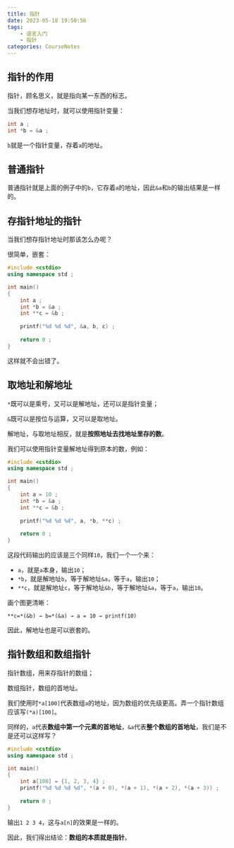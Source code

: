 ```yaml
---
title: 指针
date: 2023-05-18 19:50:56
tags:
    - 语言入门
    - 指针
categories: CourseNotes
---
```


## 指针的作用

指针，顾名思义，就是指向某一东西的标志。

当我们想存地址时，就可以使用指针变量：

```cpp
int a ;
int *b = &a ;
```

`b`就是一个指针变量，存着`a`的地址。

<!--more-->

## 普通指针

普通指针就是上面的例子中的`b`，它存着`a`的地址，因此`&a`和`b`的输出结果是一样的。

## 存指针地址的指针

当我们想存指针地址时那该怎么办呢？

很简单，嵌套：

```cpp
#include <cstdio>
using namespace std ;

int main()
{
    int a ;
    int *b = &a ;
    int **c = &b ;
    
    printf("%d %d %d", &a, b, c) ;
    
    return 0 ;
}
```

这样就不会出错了。

## 取地址和解地址

`*`既可以是乘号，又可以是解地址，还可以是指针变量；

`&`既可以是按位与运算，又可以是取地址。

解地址，与取地址相反，就是**按照地址去找地址里存的数**。

我们可以使用指针变量解地址得到原本的数，例如：

```cpp
#include <cstdio>
using namespace std ;

int main()
{
    int a = 10 ;
    int *b = &a ;
    int **c = &b ;
    
    printf("%d %d %d", a, *b, **c) ;
    
    return 0 ;
}
```

这段代码输出的应该是三个同样`10`，我们一个一个来：

- `a`，就是`a`本身，输出`10`；
- `*b`，就是解地址`b`，等于解地址`&a`，等于`a`，输出`10`；
- `**c`，就是解地址`c`，等于解地址`&b`，等于解地址`&a`，等于`a`，输出`10`。

画个图更清晰：

`**c=*(&b) → b=*(&a) → a = 10 → printf(10)`

因此，解地址也是可以嵌套的。

## 指针数组和数组指针

指针数组，用来存指针的数组；

数组指针，数组的首地址。

我们使用时`*a[100]`代表数组`a`的地址，因为数组的优先级更高。弄一个指针数组应该写`(*a)[100]`。

同样的，`a`代表**数组中第一个元素的首地址**，`&a`代表**整个数组的首地址**，我们是不是还可以这样写？

```cpp
#include <cstdio>
using namespace std ;

int main()
{
    int a[100] = {1, 2, 3, 4} ;
    printf("%d %d %d %d", *(a + 0), *(a + 1), *(a + 2), *(a + 3)) ;
    
    return 0 ;
}
```

输出`1 2 3 4`，这与`a[n]`的效果是一样的。

因此，我们得出结论：**数组的本质就是指针**。